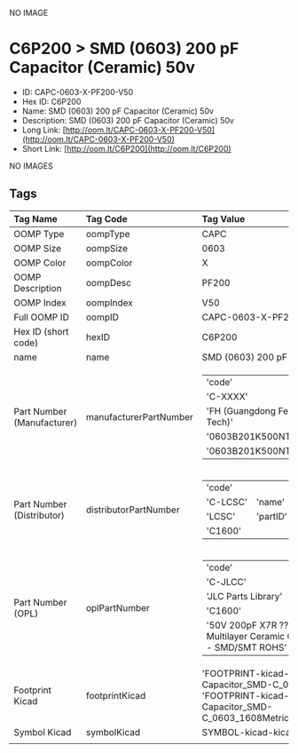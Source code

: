 


  
NO IMAGE  
# C6P200 > SMD (0603) 200 pF Capacitor (Ceramic) 50v

- ID: CAPC-0603-X-PF200-V50
- Hex ID: C6P200
- Name: SMD (0603) 200 pF Capacitor (Ceramic) 50v
- Description: SMD (0603) 200 pF Capacitor (Ceramic) 50v
- Long Link: [http://oom.lt/CAPC-0603-X-PF200-V50](http://oom.lt/CAPC-0603-X-PF200-V50)
- Short Link: [http://oom.lt/C6P200](http://oom.lt/C6P200)
  
NO IMAGES  
## Tags
  

|Tag Name|Tag Code|Tag Value|
| :--- | :--- | :--- |
|OOMP Type|oompType|CAPC|
|OOMP Size|oompSize|0603|
|OOMP Color|oompColor|X|
|OOMP Description|oompDesc|PF200|
|OOMP Index|oompIndex|V50|
|Full OOMP ID|oompID|CAPC-0603-X-PF200-V50|
|Hex ID (short code)|hexID|C6P200|
|name|name|SMD (0603) 200 pF Capacitor (Ceramic) 50v|
|Part Number (Manufacturer)|manufacturerPartNumber|<table><tr><td>'code'</td></tr><tr><td> 'C-XXXX'</td><td> 'name'</td></tr><tr><td> 'FH (Guangdong Fenghua Advanced Tech)'</td><td> 'partID'</td></tr><tr><td> '0603B201K500NT'</td><td> 'partName'</td></tr><tr><td> '0603B201K500NT'</td></tr></table>|
|Part Number (Distributor)|distributorPartNumber|<table><tr><td>'code'</td></tr><tr><td> 'C-LCSC'</td><td> 'name'</td></tr><tr><td> 'LCSC'</td><td> 'partID'</td></tr><tr><td> 'C1600'</td></tr></table>|
|Part Number (OPL)|oplPartNumber|<table><tr><td>'code'</td></tr><tr><td> 'C-JLCC'</td><td> 'name'</td></tr><tr><td> 'JLC Parts Library'</td><td> 'partID'</td></tr><tr><td> 'C1600'</td><td> 'partName'</td></tr><tr><td> '50V 200pF X7R ??10% 0603  Multilayer Ceramic Capacitors MLCC - SMD/SMT ROHS'</td></tr></table>|
|Footprint Kicad|footprintKicad|'FOOTPRINT-kicad-kicad-footprints-Capacitor_SMD-C_0603_1608Metric', 'FOOTPRINT-kicad-kicad-footprints-Capacitor_SMD-C_0603_1608Metric_Pad1.08x0.95mm_HandSolder'|
|Symbol Kicad|symbolKicad|SYMBOL-kicad-kicad-symbols-Device-C|
||||
